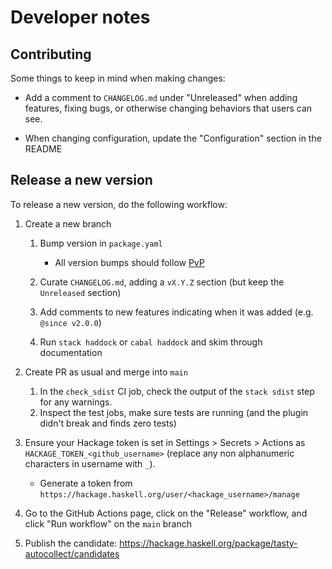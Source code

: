 # Developer notes

## Contributing

Some things to keep in mind when making changes:

* Add a comment to `CHANGELOG.md` under "Unreleased" when adding features, fixing bugs, or otherwise changing behaviors that users can see.

* When changing configuration, update the "Configuration" section in the README

## Release a new version

To release a new version, do the following workflow:

1. Create a new branch

    1. Bump version in `package.yaml`
        * All version bumps should follow [PvP](https://pvp.haskell.org/)

    1. Curate `CHANGELOG.md`, adding a `vX.Y.Z` section (but keep the `Unreleased` section)

    1. Add comments to new features indicating when it was added (e.g. `@since v2.0.0`)

    1. Run `stack haddock` or `cabal haddock` and skim through documentation

1. Create PR as usual and merge into `main`
    1. In the `check_sdist` CI job, check the output of the `stack sdist` step for any warnings.
    1. Inspect the test jobs, make sure tests are running (and the plugin didn't break and finds zero tests)

1. Ensure your Hackage token is set in Settings > Secrets > Actions as `HACKAGE_TOKEN_<github_username>` (replace any non alphanumeric characters in username with `_`).
    * Generate a token from `https://hackage.haskell.org/user/<hackage_username>/manage`

1. Go to the GitHub Actions page, click on the "Release" workflow, and click "Run workflow" on the `main` branch

1. Publish the candidate: https://hackage.haskell.org/package/tasty-autocollect/candidates
